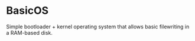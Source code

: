 # BasicOS
Simple bootloader + kernel operating system that allows basic filewriting in a RAM-based disk.
